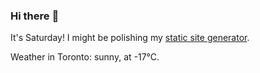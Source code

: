 ### Hi there :wave:

It's Saturday! I might be polishing my [static site generator](https://github.com/bewuethr/pandoc-bash-blog).

Weather in Toronto: sunny, at -17°C.
